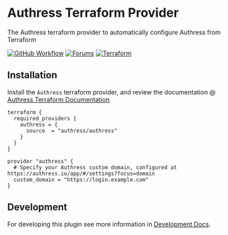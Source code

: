 # Authress Terraform Provider
The Authress terraform provider to automatically configure Authress from Terraform

[![GitHub Workflow][workflow]][workflow-link] [![Forums][discuss-badge]][discuss] [![Terraform][terraform-badge]][terraform-link]

[workflow]: https://github.com/authress/terraform-provider-authress/actions/workflows/build.yml/badge.svg
[workflow-link]: https://github.com/Authress/terraform-provider-authress/actions

[discuss-badge]: https://img.shields.io/badge/build-terraform--authress-623CE4.svg
[discuss]: https://discuss.hashicorp.com/c/terraform-providers/31

[terraform-badge]: https://img.shields.io/badge/install-terraform--authress-blue.svg
[terraform-link]: https://registry.terraform.io/providers/authress/authress/latest/docs

## Installation

Install the `Authress` terraform provider, and review the documentation @ [Authress Terraform Documentation](https://registry.terraform.io/providers/authress/authress/latest/docs)

```hcl
terraform {
  required_providers {
    authress = {
      source  = "authress/authress"
    }
  }
}

provider "authress" {
  # Specify your Authress custom domain, configured at https://authress.io/app/#/settings?focus=domain
  custom_domain = "https://login.example.com"
}
```


## Development
For developing this plugin see more information in [Development Docs](./development-examples/README.md).